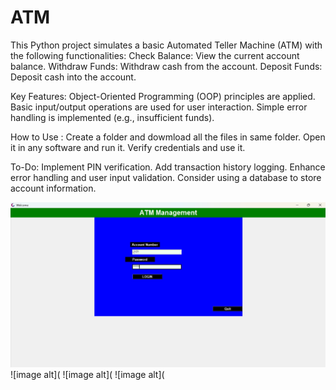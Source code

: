 # ATM
This Python project simulates a basic Automated Teller Machine (ATM) with the following functionalities: 
Check Balance: View the current account balance. 
Withdraw Funds: Withdraw cash from the account. 
Deposit Funds: Deposit cash into the account.

Key Features:
Object-Oriented Programming (OOP) principles are applied.
Basic input/output operations are used for user interaction.
Simple error handling is implemented (e.g., insufficient funds).

How to Use :
Create a folder and dowmload all the files in same folder.
Open it in any software and run it.
Verify credentials and use it.

To-Do:
Implement PIN verification.
Add transaction history logging.
Enhance error handling and user input validation.
Consider using a database to store account information.

![image alt](https://github.com/nitinsinha29/ATM/blob/b99c8d7df239e2f0fd1c7ca12396dac299b0422a/atmpic.jpg)
![image alt](
![image alt](
![image alt](
